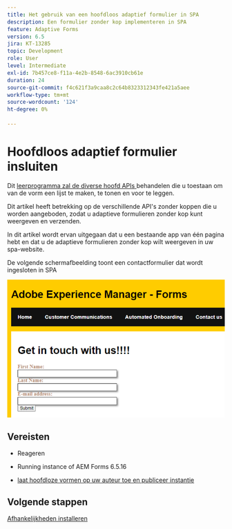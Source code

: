 ```yaml
---
title: Het gebruik van een hoofdloos adaptief formulier in SPA
description: Een formulier zonder kop implementeren in SPA
feature: Adaptive Forms
version: 6.5
jira: KT-13285
topic: Development
role: User
level: Intermediate
exl-id: 7b457ce8-f11a-4e2b-8548-6ac3910cb61e
duration: 24
source-git-commit: f4c621f3a9caa8c2c64b8323312343fe421a5aee
workflow-type: tm+mt
source-wordcount: '124'
ht-degree: 0%

---
```


# Hoofdloos adaptief formulier insluiten

Dit [ leerprogramma zal de diverse hoofd APIs ](https://opensource.adobe.com/aem-forms-af-runtime/api/#section/Introduction) behandelen die u toestaan om van de vorm een lijst te maken, te tonen en voor te leggen.

Dit artikel heeft betrekking op de verschillende API&#39;s zonder koppen die u worden aangeboden, zodat u adaptieve formulieren zonder kop kunt weergeven en verzenden.

In dit artikel wordt ervan uitgegaan dat u een bestaande app van één pagina hebt en dat u de adaptieve formulieren zonder kop wilt weergeven in uw spa-website.

De volgende schermafbeelding toont een contactformulier dat wordt ingesloten in SPA

![ contact-us-vorm ](./assets/contact-us-form.png)

## Vereisten

* Reageren

* Running instance of AEM Forms 6.5.16

* [ laat hoofdloze vormen op uw auteur toe en publiceer instantie ](https://experienceleague.adobe.com/docs/experience-manager-headless-adaptive-forms/using/quick-setup/enable-headless-adaptive-forms-and-core-components.html?lang=en)

## Volgende stappen

[Afhankelijkheden installeren](./install-af-react-libraries.md)
